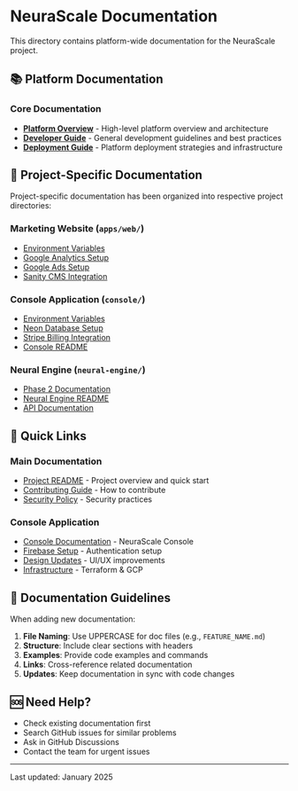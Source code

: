 # NeuraScale Documentation

This directory contains platform-wide documentation for the NeuraScale project.

## 📚 Platform Documentation

### Core Documentation

- **[Platform Overview](OVERVIEW.md)** - High-level platform overview and architecture
- **[Developer Guide](DEVELOPER_GUIDE.md)** - General development guidelines and best practices
- **[Deployment Guide](DEPLOYMENT.md)** - Platform deployment strategies and infrastructure

## 📁 Project-Specific Documentation

Project-specific documentation has been organized into respective project directories:

### Marketing Website (`apps/web/`)

- [Environment Variables](../apps/web/docs/ENVIRONMENT_VARIABLES.md)
- [Google Analytics Setup](../apps/web/docs/GOOGLE_ANALYTICS_SETUP.md)
- [Google Ads Setup](../apps/web/docs/GOOGLE_ADS_SETUP.md)
- [Sanity CMS Integration](../apps/web/docs/SANITY_INTEGRATION.md)

### Console Application (`console/`)

- [Environment Variables](../console/docs/ENVIRONMENT_VARIABLES.md)
- [Neon Database Setup](../console/docs/NEON_DATABASE.md)
- [Stripe Billing Integration](../console/docs/STRIPE_BILLING.md)
- [Console README](../console/README.md)

### Neural Engine (`neural-engine/`)

- [Phase 2 Documentation](../neural-engine/docs/NEURAL_ENGINE_PHASE2.md)
- [Neural Engine README](../neural-engine/README.md)
- [API Documentation](../neural-engine/docs/)

## 🔗 Quick Links

### Main Documentation

- [Project README](../README.md) - Project overview and quick start
- [Contributing Guide](../CONTRIBUTING.md) - How to contribute
- [Security Policy](../SECURITY.md) - Security practices

### Console Application

- [Console Documentation](../console/README.md) - NeuraScale Console
- [Firebase Setup](../console/FIREBASE_SETUP.md) - Authentication setup
- [Design Updates](../console/DESIGN_UPDATES.md) - UI/UX improvements
- [Infrastructure](../console/infrastructure/README.md) - Terraform & GCP

## 📖 Documentation Guidelines

When adding new documentation:

1. **File Naming**: Use UPPERCASE for doc files (e.g., `FEATURE_NAME.md`)
2. **Structure**: Include clear sections with headers
3. **Examples**: Provide code examples and commands
4. **Links**: Cross-reference related documentation
5. **Updates**: Keep documentation in sync with code changes

## 🆘 Need Help?

- Check existing documentation first
- Search GitHub issues for similar problems
- Ask in GitHub Discussions
- Contact the team for urgent issues

---

Last updated: January 2025
